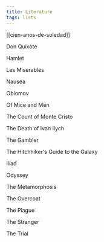 ```yaml
---
title: Literature
tags: lists
---
```



[[cien-anos-de-soledad]]

Don Quixote

Hamlet

Les Miserables

Nausea

Oblomov

Of Mice and Men

The Count of Monte Cristo

The Death of Ivan Ilych

The Gambler

The Hitchhiker's Guide to the Galaxy

Iliad

Odyssey

The Metamorphosis

The Overcoat

The Plague

The Stranger

The Trial

